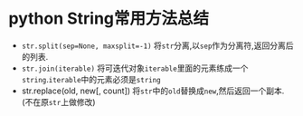 # python String常用方法总结

* `str.split(sep=None, maxsplit=-1)`
将`str`分离,以`sep`作为分离符,返回分离后的列表.
* `str.join(iterable)`
将可迭代对象`iterable`里面的元素练成一个`string`.`iterable`中的元素必须是`string`
* str.replace(old, new[, count])
将`str`中的`old`替换成`new`,然后返回一个副本.(不在原`str`上做修改)
